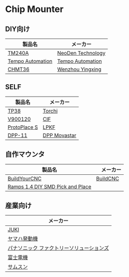 # Chip Mounter

## DIY向け

| 製品名 | メーカー |
| -- | -- |
| [TM240A](http://www.neodentech.com/bbx/996360-996360.html?id=26798&pid=761183) | [NeoDen Technology](http://www.neodentech.com/) |
| [Tempo Automation](http://tempoautomation.com/) | [Tempo Automation](http://tempoautomation.com/) |
|[CHMT36](http://www.zjyingxing.com/e_products/Desktop-Pick-and-Place-Machine-145.html)|[Wenzhou Yingxing](http://www.zjyingxing.com/)|

## SELF
| 製品名 | メーカー |
| -- | -- |
| [TP38](http://www.tonzh.com/en/product/tonzhTP38.html) | [Torchi](http://www.tonzh.com/en/) |
| [V900120](http://www.cif.fr/en/manual-pick-place-stations/331-station-de-placement-manuel-professionnel-precitec.html) | [CIF](http://www.cif.fr/en/)|
| [ProtoPlace S](http://www.lpkfusa.com/SMTAssembly/protoplace.htm) |[LPKF](http://www.lpkfusa.com/)|
| [DPP-11](http://www.ddmnovastar.com/pick-and-place/manual-systems/mpp-11-pick-and-place-system) | [DPP Movastar](http://www.ddmnovastar.com/) |

## 自作マウンタ

| 製品名 |　メーカー |
| -- | -- |
| [BuildYourCNC](https://www.buildyourcnc.com/item/cnc-machine-redFrog-v1-pick-and-place-machine) | [BuildCNC](https://www.buildyourcnc.com) |
| [Ramps 1.4 DIY SMD Pick and Place](http://www.instructables.com/id/Ramps-14-DIY-SMD-Pick-and-Place/?lang=es) ||

## 産業向け

| メーカー |
| -- |
| [JUKI](http://www.juki.co.jp/smt/index.html)|
| [ヤマハ発動機](http://www.yamaha-motor.co.jp/smt/) |
| [パナソニック ファクトリーソリューションズ](http://www.panasonic.com/jp/company/pfsc.html)|
| [富士電機](http://smt.fuji.co.jp/products/mounter/)|
| [サムスン](http://www.samsung-smt.com/)|




